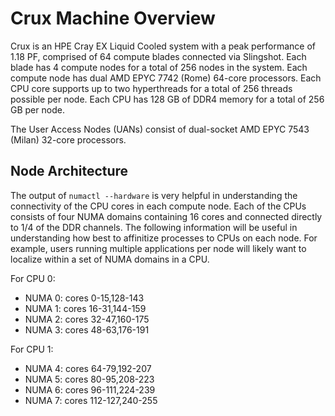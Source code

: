 # Crux Machine Overview

Crux is an HPE Cray EX Liquid Cooled system with a peak performance of 1.18 PF, comprised of 64 compute blades connected via Slingshot. Each blade has 4 compute nodes for a total of 256 nodes in the system. Each compute node has dual AMD EPYC 7742 (Rome) 64-core processors. Each CPU core supports up to two hyperthreads for a total of 256 threads possible per node. Each CPU has 128 GB of DDR4 memory for a total of 256 GB per node.

The User Access Nodes (UANs) consist of dual-socket AMD EPYC 7543 (Milan) 32-core processors.

## Node Architecture

The output of `numactl --hardware` is very helpful in understanding the connectivity of the CPU cores in each compute node. Each of the CPUs consists of four NUMA domains containing 16 cores and connected directly to 1/4 of the DDR channels. The following information will be useful in understanding how best to affinitize processes to CPUs on each node. For example, users running multiple applications per node will likely want to localize within a set of NUMA domains in a CPU.

For CPU 0:

* NUMA 0: cores 0-15,128-143
* NUMA 1: cores 16-31,144-159
* NUMA 2: cores 32-47,160-175
* NUMA 3: cores 48-63,176-191

For CPU 1:

* NUMA 4: cores 64-79,192-207
* NUMA 5: cores 80-95,208-223
* NUMA 6: cores 96-111,224-239
* NUMA 7: cores 112-127,240-255

<!-- Table 1 summarizes the capabilities of a Crux compute node:

| COMPONENT | COMPONENT | AGGREGATE |
| --- | ----------- | ----------- |
| AMD Rome 64-core CPU | 2 | 48 |
| DDR4 Memory |  | 26 TB |
| HDR200 Compute Ports | 8 |  |
| HDR200 Storage Ports | 2 |  |
| 100GbE Ports |  | 48 |
| 3.84 TB Gen4 NVME drives |  |  |
-->
